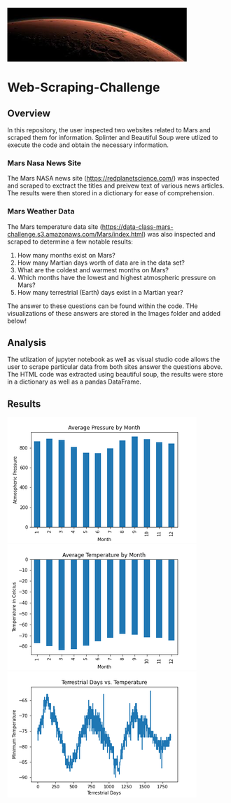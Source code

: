 ![](Images/Mars_2.jpg) 
# Web-Scraping-Challenge

## Overview

In this repository, the user inspected two websites related to Mars and scraped them for information. Splinter and Beautiful Soup were utlized to execute the code and obtain the necessary information.

### Mars Nasa News Site
The Mars NASA news site (https://redplanetscience.com/) was inspected and scraped to exctract the titles and preivew text of various news articles. The results were then stored in a dictionary for ease of comprehension.

### Mars Weather Data
The Mars temperature data site (https://data-class-mars-challenge.s3.amazonaws.com/Mars/index.html) was also inspected and scraped to determine a few notable results:

1. How many months exist on Mars?
2. How many Martian days worth of data are in the data set?
3. What are the coldest and warmest months on Mars?
4. Which months have the lowest and highest atmospheric pressure on Mars?
5. How many terrestrial (Earth) days exist in  a Martian year?

The answer to these questions can be found within the code. THe visualizations of these answers are stored in the Images folder and added below!

## Analysis 

The utlization of jupyter notebook as well as visual studio code allows the user to scrape particular data from both sites answer the questions above. The HTML code was extracted using beautiful soup, the results were store in a dictionary as well as a pandas DataFrame. 

## Results              
![](Images/pressure_month.png)
![](Images/temp_month.png)
![](Images/terrestrial_days.png)

